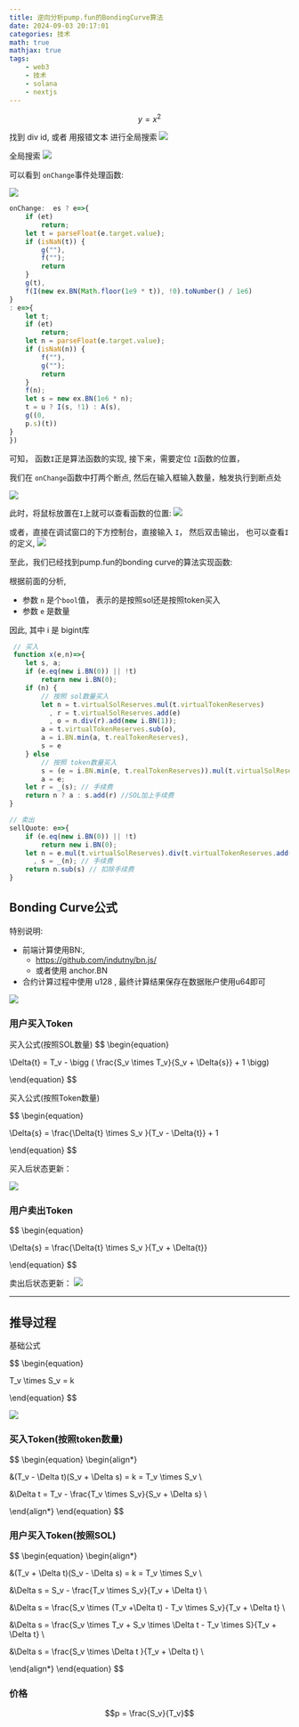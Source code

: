 ```yaml
---
title: 逆向分析pump.fun的BondingCurve算法
date: 2024-09-03 20:17:01
categories: 技术
math: true
mathjax: true
tags:
    - web3
    - 技术
    - solana
    - nextjs
---
```


$$y=x^2$$

找到 div id, 或者 用报错文本 进行全局搜索
![](https://raw.githubusercontent.com/youngqqcn/repo4picgo/master/img/pump2.jpg)

全局搜索
![](https://raw.githubusercontent.com/youngqqcn/repo4picgo/master/img/pump3.png)

可以看到 `onChange`事件处理函数:

![](https://raw.githubusercontent.com/youngqqcn/repo4picgo/master/img/pump4.jpg)

```js
onChange:  es ? e=>{
    if (et)
        return;
    let t = parseFloat(e.target.value);
    if (isNaN(t)) {
        g(""),
        f("");
        return
    }
    g(t),
    f(I(new ex.BN(Math.floor(1e9 * t)), !0).toNumber() / 1e6)
}
: e=>{
    let t;
    if (et)
        return;
    let n = parseFloat(e.target.value);
    if (isNaN(n)) {
        f(""),
        g("");
        return
    }
    f(n);
    let s = new ex.BN(1e6 * n);
    t = u ? I(s, !1) : A(s),
    g((0,
    p.s)(t))
}
})
```

可知， 函数`I`正是算法函数的实现, 接下来，需要定位 `I`函数的位置，

我们在 `onChange`函数中打两个断点, 然后在输入框输入数量，触发执行到断点处

![](https://raw.githubusercontent.com/youngqqcn/repo4picgo/master/img/pump5.jpg)


此时，将鼠标放置在`I`上就可以查看函数的位置:
![](https://raw.githubusercontent.com/youngqqcn/repo4picgo/master/img/pump6.jpg)

或者，直接在调试窗口的下方控制台，直接输入 `I`， 然后双击输出， 也可以查看`I`的定义,
![](https://raw.githubusercontent.com/youngqqcn/repo4picgo/master/img/pump7.jpg)

至此，我们已经找到pump.fun的bonding curve的算法实现函数:



根据前面的分析,
- 参数 `n` 是个`bool`值， 表示的是按照sol还是按照token买入
- 参数 `e` 是数量

因此,
其中 i 是 bigint库


```js
 // 买入
 function x(e,n)=>{
    let s, a;
    if (e.eq(new i.BN(0)) || !t)
        return new i.BN(0);
    if (n) {
        // 按照 sol数量买入
        let n = t.virtualSolReserves.mul(t.virtualTokenReserves)
          , r = t.virtualSolReserves.add(e)
          , o = n.div(r).add(new i.BN(1));
        a = t.virtualTokenReserves.sub(o),
        a = i.BN.min(a, t.realTokenReserves),
        s = e
    } else
        // 按照 token数量买入
        s = (e = i.BN.min(e, t.realTokenReserves)).mul(t.virtualSolReserves).div(t.virtualTokenReserves.sub(e)).add(new i.BN(1)),
        a = e;
    let r = _(s); // 手续费
    return n ? a : s.add(r) //SOL加上手续费
}

// 卖出
sellQuote: e=>{
    if (e.eq(new i.BN(0)) || !t)
        return new i.BN(0);
    let n = e.mul(t.virtualSolReserves).div(t.virtualTokenReserves.add(e))
      , s = _(n); // 手续费
    return n.sub(s) // 扣除手续费
}
```


## Bonding Curve公式

特别说明:
- 前端计算使用BN:,
  -  https://github.com/indutny/bn.js/
  - 或者使用 anchor.BN
- 合约计算过程中使用 u128 , 最终计算结果保存在数据账户使用u64即可


![](https://raw.githubusercontent.com/youngqqcn/repo4picgo/master/img/0919_0.png)

### 用户买入Token

买入公式(按照SOL数量)
$$
\begin{equation}

\Delta{t} = T_v - \bigg ( \frac{S_v \times T_v}{S_v + \Delta{s}} + 1 \bigg)

\end{equation}
$$

买入公式(按照Token数量)


$$
\begin{equation}

\Delta{s} =  \frac{\Delta{t} \times S_v }{T_v - \Delta{t}} + 1

\end{equation}
$$

买入后状态更新：

![](https://raw.githubusercontent.com/youngqqcn/repo4picgo/master/img/0919_1.png)


### 用户卖出Token

$$
\begin{equation}

\Delta{s} =  \frac{\Delta{t} \times S_v }{T_v + \Delta{t}}

\end{equation}
$$

卖出后状态更新：
![](https://raw.githubusercontent.com/youngqqcn/repo4picgo/master/img/0919_2.png)


---

## 推导过程

基础公式

$$
\begin{equation}

T_v \times S_v = k

\end{equation}
$$

![](https://raw.githubusercontent.com/youngqqcn/repo4picgo/master/img/0919_3.png)


### 买入Token(按照token数量)

$$
\begin{equation}
\begin{align*}

&(T_v - \Delta t)(S_v + \Delta s) = k = T_v \times S_v  \\


&\Delta t = T_v - \frac{T_v \times S_v}{S_v + \Delta s} \\

\end{align*}
\end{equation}
$$


### 用户买入Token(按照SOL)

$$
\begin{equation}
\begin{align*}

&(T_v + \Delta t)(S_v - \Delta s) = k = T_v \times S_v \\

&\Delta s = S_v - \frac{T_v \times S_v}{T_v + \Delta t} \\

&\Delta s =  \frac{S_v \times (T_v +\Delta t) - T_v \times S_v}{T_v + \Delta t} \\

&\Delta s =  \frac{S_v \times T_v + S_v \times \Delta t - T_v \times S}{T_v + \Delta t} \\

&\Delta s =  \frac{S_v \times \Delta t }{T_v + \Delta t} \\

\end{align*}
\end{equation}
$$


### 价格

$$p = \frac{S_v}{T_v}$$